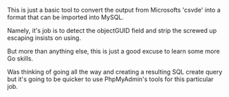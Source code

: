 This is just a basic tool to convert the output from Microsofts 'csvde' into a format that can be imported into MySQL.

Namely, it's job is to detect the objectGUID field and strip the screwed up escaping insists on using.

But more than anything else, this is just a good excuse to learn some more Go skills.

Was thinking of going all the way and creating a resulting SQL create query but it's going to be quicker to use PhpMyAdmin's tools for this particular job.
